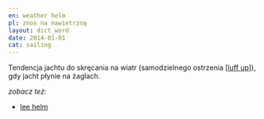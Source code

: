 ```yaml
---
en: weather helm
pl: znos na nawietrzną
layout: dict_word
date: 2014-01-01
cat: sailing
---
```


Tendencja jachtu do skręcania na wiatr (samodzielnego ostrzenia [[luff up](/dict/l/luff-up.html)]), gdy jacht płynie na żaglach.  

*zobacz też:*

* [lee helm](/dict/l/lee-helm.html)